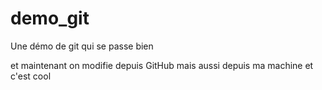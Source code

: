 # demo_git
Une démo de git qui se passe bien

et maintenant on modifie depuis GitHub
mais aussi depuis ma machine et c'est cool
